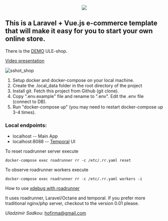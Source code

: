 <p align="center"><img src="https://laravel.com/assets/img/components/logo-laravel.svg"></p>

## This is a Laravel + Vue.js e-commerce template that will make it easy for you to start your own online store.


There is the [DEMO](http://uls.northeurope.cloudapp.azure.com/) ULE-shop.

[Video presentation](https://youtu.be/McmVr2FEo-0)

<p><img src="https://preview.ibb.co/dyyGMb/sshot_shop.png" alt="sshot_shop" border="0"></p>

1. Setup docker and docker-compose on your local machine.
2. Create the .local_data folder in the root directory of the project
3. Install git. Fetch this project from Github (git clone).
4. Copy ".env.example" file and rename to ".env". Edit the .env file (connect to DB).
5. Run "docker-compose up" (you may need to restart docker-compose up 3-4 times).


### Local endpoints:
- localhost  -- Main App
- localhost:8088 -- [Temporal](https://temporal.io) UI 

To reset roadrunner server execute
```
docker-compose exec roadrunner rr -c /etc/.rr.yaml reset
```
To observe roadrunner workers execute
```
docker-compose exec roadrunner rr -c /etc/.rr.yaml workers -i
```

How to use [xdebug with roadrunner](https://roadrunner.dev/docs/php-debugging/2.x/en) 


It uses roadrunner, Laravel/Octane and temporal.
If you prefer more traditional nginx/php server, checkout to the version 0.01 please.

_Uladzimir Sadkou_: hofirma@gmail.com 
